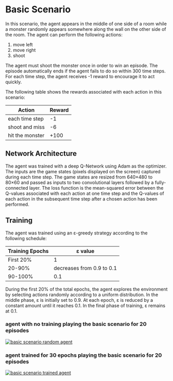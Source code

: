 # Basic Scenario

In this scenario, the agent appears in the middle of one side of a room while a monster randomly appears somewhere along the wall on the other side of the room. The agent can perform the following actions:

1. move left
2. move right
3. shoot

The agent must shoot the monster once in order to win an episode. The episode automatically ends if the agent fails to do so within 300 time steps. For each time step, the agent receives -1 reward to encourage it to act quickly.

The following table shows the rewards associated with each action in this scenario:

| Action          | Reward |
|-----------------|--------|
| each time step  | -1     |
| shoot and miss  | -6     |
| hit the monster | +100   |

## Network Architecture

The agent was trained with a deep Q-Network using Adam as the optimizer. The inputs are the game states (pixels displayed on the screen) captured during each time step. The game states are resized from 640×480 to 80×60 and passed as inputs to two convolutional layers followed by a fully-connected layer. The loss function is the mean-squared error between the Q-values associated with each action at one time step and the Q-values of each action in the subsequent time step after a chosen action has been performed.

## Training

The agent was trained using an ε-greedy strategy according to the following schedule:

| Training Epochs | ε value                   |
|-----------------|---------------------------|
| First 20%       | 1                         |
| 20-90%          | decreases from 0.9 to 0.1 |
| 90-100%         | 0.1                       |

During the first 20% of the total epochs, the agent explores the environment by selecting actions randomly according to a uniform distribution. In the middle phase, ε is initially set to 0.9. At each epoch, ε is reduced by a constant amount until it reaches 0.1. In the final phase of training, ε remains at 0.1.

### agent with no training playing the basic scenario for 20 episodes

[![basic scenario random agent](https://lh3.googleusercontent.com/uJx0vUdRs4BLvRPAKVnmq2RtK3loA_MjPCog4HALs6pqJGKsOMwqNleU6hHW0LHzhZMP2cETfxw=w640)](https://drive.google.com/file/d/1ZqdB9cqy-GbpPF-OY1Cmp6w_hVogZK_p/view)

### agent trained for 30 epochs playing the basic scenario for 20 episodes

[![basic scenario trained agent](https://lh3.googleusercontent.com/ow9pMBjJ5PlsifZec9U9axNEWWVBnvdgt-0u2GO3VCRI9yMSZBE88xzplINomUlFH-WyEbOVcrA=w640)](https://drive.google.com/file/d/1azoMIdvmOAPBHoQTkVoNA8DRWw9iOCsm/view)
